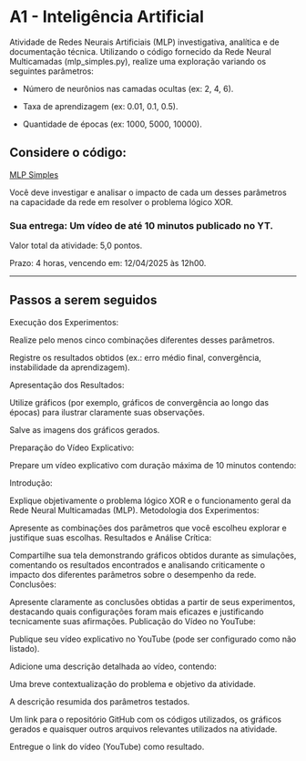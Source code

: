# A1 - Inteligência Artificial
 
Atividade de Redes Neurais Artificiais (MLP) investigativa, analítica e de documentação técnica. Utilizando o código fornecido da Rede Neural Multicamadas (mlp_simples.py), realize uma exploração variando os seguintes parâmetros:

- Número de neurônios nas camadas ocultas (ex: 2, 4, 6).

- Taxa de aprendizagem (ex: 0.01, 0.1, 0.5).

- Quantidade de épocas (ex: 1000, 5000, 10000).

## Considere o código:

[MLP Simples](https://github.com/sousamaf/AI-Lab/blob/main/algorithms/neural_networks/mlp/mlp_simples.py)

Você deve investigar e analisar o impacto de cada um desses parâmetros na capacidade da rede em resolver o problema lógico XOR.

### Sua entrega: **Um vídeo de até 10 minutos publicado no YT.**

Valor total da atividade: 5,0 pontos.

Prazo: 4 horas, vencendo em: 12/04/2025 às 12h00.

---

## Passos a serem seguidos
 

Execução dos Experimentos:

Realize pelo menos cinco combinações diferentes desses parâmetros.

Registre os resultados obtidos (ex.: erro médio final, convergência, instabilidade da aprendizagem).

Apresentação dos Resultados:

Utilize gráficos (por exemplo, gráficos de convergência ao longo das épocas) para ilustrar claramente suas observações.

Salve as imagens dos gráficos gerados.

Preparação do Vídeo Explicativo:

Prepare um vídeo explicativo com duração máxima de 10 minutos contendo:

Introdução:

Explique objetivamente o problema lógico XOR e o funcionamento geral da Rede Neural Multicamadas (MLP).
Metodologia dos Experimentos:

Apresente as combinações dos parâmetros que você escolheu explorar e justifique suas escolhas.
Resultados e Análise Crítica:

Compartilhe sua tela demonstrando gráficos obtidos durante as simulações, comentando os resultados encontrados e analisando criticamente o impacto dos diferentes parâmetros sobre o desempenho da rede.
Conclusões:

Apresente claramente as conclusões obtidas a partir de seus experimentos, destacando quais configurações foram mais eficazes e justificando tecnicamente suas afirmações.
Publicação do Vídeo no YouTube:

Publique seu vídeo explicativo no YouTube (pode ser configurado como não listado).

Adicione uma descrição detalhada ao vídeo, contendo:

Uma breve contextualização do problema e objetivo da atividade.

A descrição resumida dos parâmetros testados.

Um link para o repositório GitHub com os códigos utilizados, os gráficos gerados e quaisquer outros arquivos relevantes utilizados na atividade. 

Entregue o link do vídeo (YouTube) como resultado.
